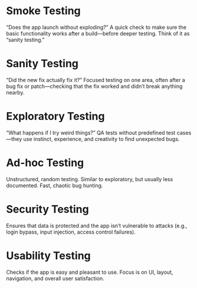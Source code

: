 # Smoke Testing
“Does the app launch without exploding?”
A quick check to make sure the basic functionality works after a build—before deeper testing. Think of it as “sanity testing.”

# Sanity Testing
“Did the new fix actually fix it?”
Focused testing on one area, often after a bug fix or patch—checking that the fix worked and didn’t break anything nearby.

# Exploratory Testing
“What happens if I try weird things?”
QA tests without predefined test cases—they use instinct, experience, and creativity to find unexpected bugs.

# Ad-hoc Testing
Unstructured, random testing. Similar to exploratory, but usually less documented. Fast, chaotic bug hunting.

# Security Testing
Ensures that data is protected and the app isn’t vulnerable to attacks (e.g., login bypass, input injection, access control failures).

# Usability Testing
Checks if the app is easy and pleasant to use. Focus is on UI, layout, navigation, and overall user satisfaction.
